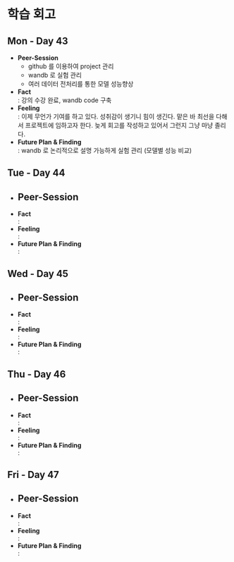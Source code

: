 # 학습 회고

## Mon - Day 43
- **Peer-Session**
    - github 를 이용하여 project 관리
    - wandb 로 실험 관리
    - 여러 데이터 전처리를 통한 모델 성능향상
- **Fact**  
: 강의 수강 완료, wandb code 구축
- **Feeling**  
: 이제 무언가 기여를 하고 있다. 성취감이 생기니 힘이 생긴다. 맡은 바 최선을 다해서 프로젝트에 임하고자 한다. 늦게 회고를 작성하고 있어서 그런지 그냥 마냥 졸리다.
- **Future Plan & Finding**  
: wandb 로 논리적으로 설명 가능하게 실험 관리 (모델별 성능 비교)


## Tue - Day 44
- **Peer-Session**
    - 
- **Fact**  
: 
- **Feeling**  
: 
- **Future Plan & Finding**  
: 


## Wed - Day 45
- **Peer-Session**
    - 
- **Fact**  
: 
- **Feeling**  
: 
- **Future Plan & Finding**  
: 


## Thu - Day 46
- **Peer-Session**
    - 
- **Fact**  
: 
- **Feeling**  
: 
- **Future Plan & Finding**  
: 


## Fri - Day 47
- **Peer-Session**
    - 
- **Fact**  
: 
- **Feeling**  
: 
- **Future Plan & Finding**  
: 



